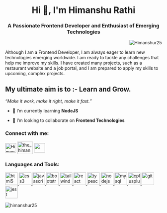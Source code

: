 <h1 align="center">Hi 👋, I'm Himanshu Rathi</h1>
<h3 align="center"> A Passionate Frontend Developer and Enthusiast of Emerging Technologies</h3>
<p align="right"> <img src="https://komarev.com/ghpvc/?username=Himanshur25&label=Profile%20views&color=0e75b6&style=flat" alt="Himanshur25" /> </p>
Although I am a Frontend Developer, I am always eager to learn new technologies emerging worldwide. I am ready to tackle any challenges that help me improve my skills. I have created many projects, such as a restaurant website and a job portal, and I am prepared to apply my skills to upcoming, complex projects.<br/>

<h2>My ultimate aim is to :-<b> Learn and Grow.</b></h2>
<i><q>Make it work, make it right, make it fast.</q></i>

- 🔭 I’m currently learning **NodeJS**

- 👯 I’m looking to collaborate on **Frontend Technologies**
<h3 align="left">Connect with me:</h3>
<p align="left">
<a href="https://www.linkedin.com/in/himanshu-rathi-5882b9208/" target="blank"><img align="center" src="https://img.icons8.com/color/256/linkedin-2.png" alt="Himanshu" height="30" width="35" /></a>
<a href="https://www.instagram.com/the_himanshu_rathi/" target="blank"><img align="center" src="https://imgs.search.brave.com/eVSFasqi3fuHIiGloWi3Tjz6nU3vyM68DQryVhVFj5g/rs:fit:860:0:0:0/g:ce/aHR0cHM6Ly9jZG4u/cGl4YWJheS5jb20v/cGhvdG8vMjAyMS8x/MC8yNC8yMS8yMy9p/bnN0YWdyYW0tNjcz/OTMzNV82NDAuanBn" alt="the_himanshu_rathi" height="40" width="50" /></a>
 <a href="mailto:himanshu25rathi@gmail.com" target="blank"><img align="center" src="https://cdn4.iconfinder.com/data/icons/social-media-logos-6/512/112-gmail_email_mail-512.png" height="30" width="35" /></a>
</p>

<h3 align="left">Languages and Tools:</h3>
<p align="left">
  <a href="https://www.w3.org/html/" target="_blank" rel="noreferrer"> <img src="https://th.bing.com/th/id/R.e1d424c4b9be7009dd57ef4e7d58e343?rik=EZ8NO5x85jZ0Vg&riu=http%3a%2f%2f1.bp.blogspot.com%2f-NGHwBncyA68%2fUiMm_8b2ZUI%2fAAAAAAAAAnA%2f17OGXCKI4zE%2fs1600%2fLogo%2bHTML5.JPG&ehk=rnVe3RUksYQ4LMnsZ6Xxyf3F5lkj3Br1Eu6vOVCkYh0%3d&risl=&pid=ImgRaw&r=0" alt="html5" width="40" height="40"/> </a><a href="https://www.w3schools.com/css/" target="_blank" rel="noreferrer"> <img src="https://colorlib.com/wp/wp-content/uploads/sites/2/creative-css3-tutorials.jpg" alt="css3" width="40" height="40"/> </a> <a href="https://developer.mozilla.org/en-US/docs/Web/JavaScript" target="_blank" rel="noreferrer"> <img src="https://repository-images.githubusercontent.com/200666631/0060c080-d060-11ea-9698-98d89d68fc6d" alt="javascript" width="40" height="40"/> </a><a href="https://getbootstrap.com" target="_blank" rel="noreferrer"> <img src="https://getbootstrap.com/docs/5.3/assets/brand/bootstrap-logo-shadow.png" alt="bootstrap" width="40" height="40"/> </a><a href="https://tailwindcss.com/" target="_blank" rel="noreferrer"> <img src="https://mythinkpond.com/img/logo/tailwindcss-logo.png" alt="tailwind" width="40" height="40"/> </a> <a href="https://reactjs.org/" target="_blank" rel="noreferrer"> <img src="https://repository-images.githubusercontent.com/410214337/070f2aba-d9d6-4699-b887-9a0f29015b1b" alt="react" width="40" height="40"/> </a><a href="https://www.typescriptlang.org/" target="_blank" rel="noreferrer"> <img src="https://upload.wikimedia.org/wikipedia/commons/f/f5/Typescript.svg" alt="typescript" width="40" height="40"/> </a><a href="https://nodejs.org" target="_blank" rel="noreferrer"> <img src="https://www.devteam.space/wp-content/uploads/2022/05/nodejs.jpg" alt="nodejs" width="40" height="40"/> </a> <a href="https://www.mysql.com/" target="_blank" rel="noreferrer"> <img src="https://imgs.search.brave.com/53sN_pAepxR7rT4dwgP1G4Ssu6HRUcHaFbw6kEqCbfI/rs:fit:860:0:0:0/g:ce/aHR0cHM6Ly91cGxv/YWQud2lraW1lZGlh/Lm9yZy93aWtpcGVk/aWEvZGUvdGh1bWIv/ZC9kZC9NeVNRTF9s/b2dvLnN2Zy8yNTBw/eC1NeVNRTF9sb2dv/LnN2Zy5wbmc" alt="mysql" width="40" height="40"/> </a> <a href="https://www.w3schools.com/cpp/" target="_blank" rel="noreferrer"> <img src="https://styles.redditmedia.com/t5_2qi27/styles/communityIcon_c6mtvgj38ki31.jpg" alt="cplusplus" width="40" height="40"/> </a>  <a href="https://git-scm.com/" target="_blank" rel="noreferrer"> <img src="https://www.vectorlogo.zone/logos/git-scm/git-scm-icon.svg" alt="git" width="40" height="40"/> </a>  <a href="https://jestjs.io" target="_blank" rel="noreferrer"> <img src="https://www.vectorlogo.zone/logos/jestjsio/jestjsio-icon.svg" alt="jest" width="40" height="40"/> </a>   </p>

<p><img align="left" src="https://github-readme-stats.vercel.app/api/top-langs?username=Himanshur25&show_icons=true&locale=en&layout=compact" alt="himanshur25" /></p>

